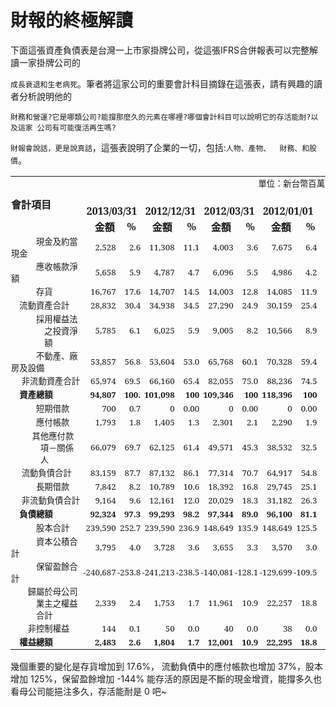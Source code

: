 # 財報的終極解讀


下面這張資產負債表是台灣一上市家掛牌公司，從這張IFRS合併報表可以完整解讀一家掛牌公司的

`成長衰退和生老病死`。筆者將這家公司的重要會計科目摘錄在這張表，請有興趣的讀者分析說明他的

`財務和營運?它是哪類公司?能撐那麼久的元素在哪裡?哪個會計科目可以說明它的存活能耐?以及這家 公司有可能復活再生嗎?`

`財報會說話，更是說真話`，這張表說明了企業的一切，包括:`人物、產物、  財務、和股價`。


<table border="0" cellspacing="3" cellpadding="0" class="MsoNormalTable"> 	<tbody>


<tr> 		<td colspan="11" style="padding: 0.75pt; border: #000000; background-color: transparent"><font face="新細明體" size="3">   </font> <p style="margin: 0cm 0cm 0pt; text-align: right" class="MsoNormal" align="right"><span style="font-family: &quot;新細明體&quot;,&quot;serif&quot;; font-size: 10pt">單位：新台幣百萬<span></span></span></p> <font face="新細明體" size="3">   </font></td> 	</tr> 	<tr> 		<td style="padding: 0.75pt; border: #000000; background-color: transparent"><font face="新細明體" size="3">   </font> <p style="margin: 0cm 0cm 0pt" class="MsoNormal"><strong><span style="font-family: &quot;新細明體&quot;,&quot;serif&quot;"><font size="3">會計項目<span></span></font></span></strong></p> <font face="新細明體" size="3">   </font></td> 		<td colspan="2" style="padding: 0.75pt; border: #000000; background-color: transparent"><font face="新細明體" size="3">   </font> <p style="margin: 0cm 0cm 0pt; text-align: center" class="MsoNormal" align="center"><strong><span style="font-family: &quot;新細明體&quot;,&quot;serif&quot;"><font size="3"><span>&nbsp;&nbsp; </span>2013/03/31</font></span></strong></p> <font face="新細明體" size="3">   </font></td> 		<td colspan="2" style="padding: 0.75pt; border: #000000; background-color: transparent"><font face="新細明體" size="3">   </font> <p style="margin: 0cm 0cm 0pt; text-align: center" class="MsoNormal" align="center"><strong><span style="font-family: &quot;新細明體&quot;,&quot;serif&quot;"><font size="3"><span>&nbsp;&nbsp; </span>2012/12/31</font></span></strong></p> <font face="新細明體" size="3">   </font></td> 		<td colspan="2" style="padding: 0.75pt; border: #000000; background-color: transparent"><font face="新細明體" size="3">   </font> <p style="margin: 0cm 0cm 0pt; text-align: center" class="MsoNormal" align="center"><strong><span style="font-family: &quot;新細明體&quot;,&quot;serif&quot;"><font size="3"><span>&nbsp;</span>&nbsp; 2012/03/31</font></span></strong></p> <font face="新細明體" size="3">   </font></td> 		<td colspan="2" style="padding: 0.75pt; border: #000000; background-color: transparent"><font face="新細明體" size="3">   </font> <p style="margin: 0cm 0cm 0pt; text-align: center" class="MsoNormal" align="center"><strong><span style="font-family: &quot;新細明體&quot;,&quot;serif&quot;"><font size="3"><span>&nbsp;</span>&nbsp; 2012/01/01</font></span></strong></p> <font face="新細明體" size="3">   </font></td> 		<td style="padding: 0.75pt; border: #000000; background-color: transparent">&nbsp;</td> 		<td style="padding: 0.75pt; border: #000000; background-color: transparent">&nbsp;</td> 	</tr> 	<tr> 		<td style="padding: 0.75pt; border: #000000; background-color: transparent">&nbsp;</td> 		<td style="padding: 0.75pt; border: #000000; background-color: transparent"><font face="新細明體" size="3">   </font> <p style="margin: 0cm 0cm 0pt; text-align: center" class="MsoNormal" align="center"><font size="3"><strong><span style="font-family: &quot;新細明體&quot;,&quot;serif&quot;"><span>&nbsp;</span></span></strong><strong><span style="font-family: &quot;新細明體&quot;,&quot;serif&quot;">&nbsp;&nbsp; 金額<span></span></span></strong></font></p> <font face="新細明體" size="3">   </font></td> 		<td style="padding: 0.75pt; border: #000000; background-color: transparent"><font face="新細明體" size="3">   </font> <p style="margin: 0cm 0cm 0pt; text-align: center" class="MsoNormal" align="center"><strong><span style="font-family: &quot;新細明體&quot;,&quot;serif&quot;"><font size="3"><span>&nbsp;</span>&nbsp;%</font></span></strong></p> <font face="新細明體" size="3">   </font></td> 		<td style="padding: 0.75pt; border: #000000; background-color: transparent"><font face="新細明體" size="3">   </font> <p style="margin: 0cm 0cm 0pt; text-align: center" class="MsoNormal" align="center"><font size="3"><strong><span style="font-family: &quot;新細明體&quot;,&quot;serif&quot;"><span>&nbsp;</span></span></strong><strong><span style="font-family: &quot;新細明體&quot;,&quot;serif&quot;">&nbsp; 金額<span></span></span></strong></font></p> <font face="新細明體" size="3">   </font></td> 		<td style="padding: 0.75pt; border: #000000; background-color: transparent"><font face="新細明體" size="3">   </font> <p style="margin: 0cm 0cm 0pt; text-align: center" class="MsoNormal" align="center"><strong><span style="font-family: &quot;新細明體&quot;,&quot;serif&quot;"><font size="3"><span>&nbsp;</span>&nbsp; %</font></span></strong></p> <font face="新細明體" size="3">   </font></td> 		<td style="padding: 0.75pt; border: #000000; background-color: transparent"><font face="新細明體" size="3">   </font> <p style="margin: 0cm 0cm 0pt; text-align: center" class="MsoNormal" align="center"><font size="3"><strong><span style="font-family: &quot;新細明體&quot;,&quot;serif&quot;"><span>&nbsp;</span></span></strong><strong><span style="font-family: &quot;新細明體&quot;,&quot;serif&quot;">&nbsp; 金額<span></span></span></strong></font></p> <font face="新細明體" size="3">   </font></td> 		<td style="padding: 0.75pt; border: #000000; background-color: transparent"><font face="新細明體" size="3">   </font> <p style="margin: 0cm 0cm 0pt; text-align: center" class="MsoNormal" align="center"><strong><span style="font-family: &quot;新細明體&quot;,&quot;serif&quot;"><font size="3"><span>&nbsp;</span>&nbsp; %</font></span></strong></p> <font face="新細明體" size="3">   </font></td> 		<td style="padding: 0.75pt; border: #000000; background-color: transparent"><font face="新細明體" size="3">   </font> <p style="margin: 0cm 0cm 0pt; text-align: center" class="MsoNormal" align="center"><font size="3"><strong><span style="font-family: &quot;新細明體&quot;,&quot;serif&quot;"><span>&nbsp;&nbsp;&nbsp; </span></span></strong><strong><span style="font-family: &quot;新細明體&quot;,&quot;serif&quot;">金額<span></span></span></strong></font></p> <font face="新細明體" size="3">   </font></td> 		<td style="padding: 0.75pt; border: #000000; background-color: transparent"><font face="新細明體" size="3">   </font> <p style="margin: 0cm 0cm 0pt; text-align: center" class="MsoNormal" align="center"><strong><span style="font-family: &quot;新細明體&quot;,&quot;serif&quot;"><font size="3"><span>&nbsp;&nbsp;&nbsp; </span>%</font></span></strong></p> <font face="新細明體" size="3">   </font></td> 		<td style="padding: 0.75pt; border: #000000; background-color: transparent">&nbsp;</td> 		<td style="padding: 0.75pt; border: #000000; background-color: transparent">&nbsp;</td> 	</tr> 	<tr> 		<td style="padding: 0.75pt; border: #000000; background-color: transparent"><font face="新細明體" size="3">   </font> <p style="margin: 0cm 0cm 0pt" class="MsoNormal"><span style="font-family: &quot;新細明體&quot;,&quot;serif&quot;; font-size: 10pt">　　　現金及約當現金<span></span></span></p> <font face="新細明體" size="3">   </font></td> 		<td style="padding: 0.75pt; border: #000000; background-color: transparent"><font face="新細明體" size="3">   </font> <p style="margin: 0cm 0cm 0pt; text-align: right" class="MsoNormal" align="right"><span style="font-family: &quot;新細明體&quot;,&quot;serif&quot;; font-size: 10pt">2,528</span></p> <font face="新細明體" size="3">   </font></td> 		<td style="padding: 0.75pt; border: #000000; background-color: transparent"><font face="新細明體" size="3">   </font> <p style="margin: 0cm 0cm 0pt; text-align: right" class="MsoNormal" align="right"><span style="font-family: &quot;新細明體&quot;,&quot;serif&quot;; font-size: 10pt">2.6</span></p> <font face="新細明體" size="3">   </font></td> 		<td style="padding: 0.75pt; border: #000000; background-color: transparent"><font face="新細明體" size="3">   </font> <p style="margin: 0cm 0cm 0pt; text-align: right" class="MsoNormal" align="right"><span style="font-family: &quot;新細明體&quot;,&quot;serif&quot;; font-size: 10pt">11,308</span></p> <font face="新細明體" size="3">   </font></td> 		<td style="padding: 0.75pt; border: #000000; background-color: transparent"><font face="新細明體" size="3">   </font> <p style="margin: 0cm 0cm 0pt; text-align: right" class="MsoNormal" align="right"><span style="font-family: &quot;新細明體&quot;,&quot;serif&quot;; font-size: 10pt">11.1</span></p> <font face="新細明體" size="3">   </font></td> 		<td style="padding: 0.75pt; border: #000000; background-color: transparent"><font face="新細明體" size="3">   </font> <p style="margin: 0cm 0cm 0pt; text-align: right" class="MsoNormal" align="right"><span style="font-family: &quot;新細明體&quot;,&quot;serif&quot;; font-size: 10pt">4,003</span></p> <font face="新細明體" size="3">   </font></td> 		<td style="padding: 0.75pt; border: #000000; background-color: transparent"><font face="新細明體" size="3">   </font> <p style="margin: 0cm 0cm 0pt; text-align: right" class="MsoNormal" align="right"><span style="font-family: &quot;新細明體&quot;,&quot;serif&quot;; font-size: 10pt">3.6</span></p> <font face="新細明體" size="3">   </font></td> 		<td style="padding: 0.75pt; border: #000000; background-color: transparent"><font face="新細明體" size="3">   </font> <p style="margin: 0cm 0cm 0pt; text-align: right" class="MsoNormal" align="right"><span style="font-family: &quot;新細明體&quot;,&quot;serif&quot;; font-size: 10pt">7,675</span></p> <font face="新細明體" size="3">   </font></td> 		<td style="padding: 0.75pt; border: #000000; background-color: transparent"><font face="新細明體" size="3">   </font> <p style="margin: 0cm 0cm 0pt; text-align: right" class="MsoNormal" align="right"><span style="font-family: &quot;新細明體&quot;,&quot;serif&quot;; font-size: 10pt">6.4</span></p> <font face="新細明體" size="3">   </font></td> 		<td style="padding: 0.75pt; border: #000000; background-color: transparent">&nbsp;</td> 		<td style="padding: 0.75pt; border: #000000; background-color: transparent">&nbsp;</td> 	</tr> 	<tr> 		<td style="padding: 0.75pt; border: #000000; background-color: transparent"><font face="新細明體" size="3">   </font> <p style="margin: 0cm 0cm 0pt" class="MsoNormal"><span style="font-family: &quot;新細明體&quot;,&quot;serif&quot;; font-size: 10pt">　　　應收帳款淨額<span></span></span></p> <font face="新細明體" size="3">   </font></td> 		<td style="padding: 0.75pt; border: #000000; background-color: transparent"><font face="新細明體" size="3">   </font> <p style="margin: 0cm 0cm 0pt; text-align: right" class="MsoNormal" align="right"><span style="font-family: &quot;新細明體&quot;,&quot;serif&quot;; font-size: 10pt">5,658</span></p> <font face="新細明體" size="3">   </font></td> 		<td style="padding: 0.75pt; border: #000000; background-color: transparent"><font face="新細明體" size="3">   </font> <p style="margin: 0cm 0cm 0pt; text-align: right" class="MsoNormal" align="right"><span style="font-family: &quot;新細明體&quot;,&quot;serif&quot;; font-size: 10pt">5.9</span></p> <font face="新細明體" size="3">   </font></td> 		<td style="padding: 0.75pt; border: #000000; background-color: transparent"><font face="新細明體" size="3">   </font> <p style="margin: 0cm 0cm 0pt; text-align: right" class="MsoNormal" align="right"><span style="font-family: &quot;新細明體&quot;,&quot;serif&quot;; font-size: 10pt">4,787</span></p> <font face="新細明體" size="3">   </font></td> 		<td style="padding: 0.75pt; border: #000000; background-color: transparent"><font face="新細明體" size="3">   </font> <p style="margin: 0cm 0cm 0pt; text-align: right" class="MsoNormal" align="right"><span style="font-family: &quot;新細明體&quot;,&quot;serif&quot;; font-size: 10pt">4.7</span></p> <font face="新細明體" size="3">   </font></td> 		<td style="padding: 0.75pt; border: #000000; background-color: transparent"><font face="新細明體" size="3">   </font> <p style="margin: 0cm 0cm 0pt; text-align: right" class="MsoNormal" align="right"><span style="font-family: &quot;新細明體&quot;,&quot;serif&quot;; font-size: 10pt">6,096</span></p> <font face="新細明體" size="3">   </font></td> 		<td style="padding: 0.75pt; border: #000000; background-color: transparent"><font face="新細明體" size="3">   </font> <p style="margin: 0cm 0cm 0pt; text-align: right" class="MsoNormal" align="right"><span style="font-family: &quot;新細明體&quot;,&quot;serif&quot;; font-size: 10pt">5.5</span></p> <font face="新細明體" size="3">   </font></td> 		<td style="padding: 0.75pt; border: #000000; background-color: transparent"><font face="新細明體" size="3">   </font> <p style="margin: 0cm 0cm 0pt; text-align: right" class="MsoNormal" align="right"><span style="font-family: &quot;新細明體&quot;,&quot;serif&quot;; font-size: 10pt">4,986</span></p> <font face="新細明體" size="3">   </font></td> 		<td style="padding: 0.75pt; border: #000000; background-color: transparent"><font face="新細明體" size="3">   </font> <p style="margin: 0cm 0cm 0pt; text-align: right" class="MsoNormal" align="right"><span style="font-family: &quot;新細明體&quot;,&quot;serif&quot;; font-size: 10pt">4.2</span></p> <font face="新細明體" size="3">   </font></td> 		<td style="padding: 0.75pt; border: #000000; background-color: transparent">&nbsp;</td> 		<td style="padding: 0.75pt; border: #000000; background-color: transparent">&nbsp;</td> 	</tr> 	<tr> 		<td style="padding: 0.75pt; border: #000000; background-color: transparent"><font face="新細明體" size="3">   </font> <p style="margin: 0cm 0cm 0pt" class="MsoNormal"><span style="font-family: &quot;新細明體&quot;,&quot;serif&quot;; font-size: 10pt">　　　存貨<span></span></span></p> <font face="新細明體" size="3">   </font></td> 		<td style="padding: 0.75pt; border: #000000; background-color: transparent"><font face="新細明體" size="3">   </font> <p style="margin: 0cm 0cm 0pt; text-align: right" class="MsoNormal" align="right"><span style="font-family: &quot;新細明體&quot;,&quot;serif&quot;; font-size: 10pt">16,767</span></p> <font face="新細明體" size="3">   </font></td> 		<td style="padding: 0.75pt; border: #000000; background-color: transparent"><font face="新細明體" size="3">   </font> <p style="margin: 0cm 0cm 0pt; text-align: right" class="MsoNormal" align="right"><span style="font-family: &quot;新細明體&quot;,&quot;serif&quot;; font-size: 10pt">17.6</span></p> <font face="新細明體" size="3">   </font></td> 		<td style="padding: 0.75pt; border: #000000; background-color: transparent"><font face="新細明體" size="3">   </font> <p style="margin: 0cm 0cm 0pt; text-align: right" class="MsoNormal" align="right"><span style="font-family: &quot;新細明體&quot;,&quot;serif&quot;; font-size: 10pt">14,707</span></p> <font face="新細明體" size="3">   </font></td> 		<td style="padding: 0.75pt; border: #000000; background-color: transparent"><font face="新細明體" size="3">   </font> <p style="margin: 0cm 0cm 0pt; text-align: right" class="MsoNormal" align="right"><span style="font-family: &quot;新細明體&quot;,&quot;serif&quot;; font-size: 10pt">14.5</span></p> <font face="新細明體" size="3">   </font></td> 		<td style="padding: 0.75pt; border: #000000; background-color: transparent"><font face="新細明體" size="3">   </font> <p style="margin: 0cm 0cm 0pt; text-align: right" class="MsoNormal" align="right"><span style="font-family: &quot;新細明體&quot;,&quot;serif&quot;; font-size: 10pt">14,003</span></p> <font face="新細明體" size="3">   </font></td> 		<td style="padding: 0.75pt; border: #000000; background-color: transparent"><font face="新細明體" size="3">   </font> <p style="margin: 0cm 0cm 0pt; text-align: right" class="MsoNormal" align="right"><span style="font-family: &quot;新細明體&quot;,&quot;serif&quot;; font-size: 10pt">12.8</span></p> <font face="新細明體" size="3">   </font></td> 		<td style="padding: 0.75pt; border: #000000; background-color: transparent"><font face="新細明體" size="3">   </font> <p style="margin: 0cm 0cm 0pt; text-align: right" class="MsoNormal" align="right"><span style="font-family: &quot;新細明體&quot;,&quot;serif&quot;; font-size: 10pt">14,085</span></p> <font face="新細明體" size="3">   </font></td> 		<td style="padding: 0.75pt; border: #000000; background-color: transparent"><font face="新細明體" size="3">   </font> <p style="margin: 0cm 0cm 0pt; text-align: right" class="MsoNormal" align="right"><span style="font-family: &quot;新細明體&quot;,&quot;serif&quot;; font-size: 10pt">11.9</span></p> <font face="新細明體" size="3">   </font></td> 		<td style="padding: 0.75pt; border: #000000; background-color: transparent">&nbsp;</td> 		<td style="padding: 0.75pt; border: #000000; background-color: transparent">&nbsp;</td> 	</tr> 	<tr> 		<td style="padding: 0.75pt; border: #000000; background-color: transparent"><font face="新細明體" size="3">   </font> <p style="margin: 0cm 0cm 0pt" class="MsoNormal"><span style="font-family: &quot;新細明體&quot;,&quot;serif&quot;; font-size: 10pt">　流動資產合計<span></span></span></p> <font face="新細明體" size="3">   </font></td> 		<td style="padding: 0.75pt; border: #000000; background-color: transparent"><font face="新細明體" size="3">   </font> <p style="margin: 0cm 0cm 0pt; text-align: right" class="MsoNormal" align="right"><span style="font-family: &quot;新細明體&quot;,&quot;serif&quot;; font-size: 10pt">28,832</span></p> <font face="新細明體" size="3">   </font></td> 		<td style="padding: 0.75pt; border: #000000; background-color: transparent"><font face="新細明體" size="3">   </font> <p style="margin: 0cm 0cm 0pt; text-align: right" class="MsoNormal" align="right"><span style="font-family: &quot;新細明體&quot;,&quot;serif&quot;; font-size: 10pt">30.4</span></p> <font face="新細明體" size="3">   </font></td> 		<td style="padding: 0.75pt; border: #000000; background-color: transparent"><font face="新細明體" size="3">   </font> <p style="margin: 0cm 0cm 0pt; text-align: right" class="MsoNormal" align="right"><span style="font-family: &quot;新細明體&quot;,&quot;serif&quot;; font-size: 10pt">34,938</span></p> <font face="新細明體" size="3">   </font></td> 		<td style="padding: 0.75pt; border: #000000; background-color: transparent"><font face="新細明體" size="3">   </font> <p style="margin: 0cm 0cm 0pt; text-align: right" class="MsoNormal" align="right"><span style="font-family: &quot;新細明體&quot;,&quot;serif&quot;; font-size: 10pt">34.5</span></p> <font face="新細明體" size="3">   </font></td> 		<td style="padding: 0.75pt; border: #000000; background-color: transparent"><font face="新細明體" size="3">   </font> <p style="margin: 0cm 0cm 0pt; text-align: right" class="MsoNormal" align="right"><span style="font-family: &quot;新細明體&quot;,&quot;serif&quot;; font-size: 10pt">27,290</span></p> <font face="新細明體" size="3">   </font></td> 		<td style="padding: 0.75pt; border: #000000; background-color: transparent"><font face="新細明體" size="3">   </font> <p style="margin: 0cm 0cm 0pt; text-align: right" class="MsoNormal" align="right"><span style="font-family: &quot;新細明體&quot;,&quot;serif&quot;; font-size: 10pt">24.9</span></p> <font face="新細明體" size="3">   </font></td> 		<td style="padding: 0.75pt; border: #000000; background-color: transparent"><font face="新細明體" size="3">   </font> <p style="margin: 0cm 0cm 0pt; text-align: right" class="MsoNormal" align="right"><span style="font-family: &quot;新細明體&quot;,&quot;serif&quot;; font-size: 10pt">30,159</span></p> <font face="新細明體" size="3">   </font></td> 		<td style="padding: 0.75pt; border: #000000; background-color: transparent"><font face="新細明體" size="3">   </font> <p style="margin: 0cm 0cm 0pt; text-align: right" class="MsoNormal" align="right"><span style="font-family: &quot;新細明體&quot;,&quot;serif&quot;; font-size: 10pt">25.4</span></p> <font face="新細明體" size="3">   </font></td> 		<td style="padding: 0.75pt; border: #000000; background-color: transparent">&nbsp;</td> 		<td style="padding: 0.75pt; border: #000000; background-color: transparent">&nbsp;</td> 	</tr> 	<tr> 		<td style="padding: 0.75pt; border: #000000; background-color: transparent"><font face="新細明體" size="3">   </font> <p style="margin: 0cm 0cm 0pt 40pt; text-indent: -40pt" class="MsoNormal"><span style="font-family: &quot;新細明體&quot;,&quot;serif&quot;; font-size: 10pt">　　　採用權益法之投資淨額<span></span></span></p> <font face="新細明體" size="3">   </font></td> 		<td style="padding: 0.75pt; border: #000000; background-color: transparent"><font face="新細明體" size="3">   </font> <p style="margin: 0cm 0cm 0pt; text-align: right" class="MsoNormal" align="right"><span style="font-family: &quot;新細明體&quot;,&quot;serif&quot;; font-size: 10pt">5,785</span></p> <font face="新細明體" size="3">   </font></td> 		<td style="padding: 0.75pt; border: #000000; background-color: transparent"><font face="新細明體" size="3">   </font> <p style="margin: 0cm 0cm 0pt; text-align: right" class="MsoNormal" align="right"><span style="font-family: &quot;新細明體&quot;,&quot;serif&quot;; font-size: 10pt">6.1</span></p> <font face="新細明體" size="3">   </font></td> 		<td style="padding: 0.75pt; border: #000000; background-color: transparent"><font face="新細明體" size="3">   </font> <p style="margin: 0cm 0cm 0pt; text-align: right" class="MsoNormal" align="right"><span style="font-family: &quot;新細明體&quot;,&quot;serif&quot;; font-size: 10pt">6,025</span></p> <font face="新細明體" size="3">   </font></td> 		<td style="padding: 0.75pt; border: #000000; background-color: transparent"><font face="新細明體" size="3">   </font> <p style="margin: 0cm 0cm 0pt; text-align: right" class="MsoNormal" align="right"><span style="font-family: &quot;新細明體&quot;,&quot;serif&quot;; font-size: 10pt">5.9</span></p> <font face="新細明體" size="3">   </font></td> 		<td style="padding: 0.75pt; border: #000000; background-color: transparent"><font face="新細明體" size="3">   </font> <p style="margin: 0cm 0cm 0pt; text-align: right" class="MsoNormal" align="right"><span style="font-family: &quot;新細明體&quot;,&quot;serif&quot;; font-size: 10pt">9,005</span></p> <font face="新細明體" size="3">   </font></td> 		<td style="padding: 0.75pt; border: #000000; background-color: transparent"><font face="新細明體" size="3">   </font> <p style="margin: 0cm 0cm 0pt; text-align: right" class="MsoNormal" align="right"><span style="font-family: &quot;新細明體&quot;,&quot;serif&quot;; font-size: 10pt">8.2</span></p> <font face="新細明體" size="3">   </font></td> 		<td style="padding: 0.75pt; border: #000000; background-color: transparent"><font face="新細明體" size="3">   </font> <p style="margin: 0cm 0cm 0pt; text-align: right" class="MsoNormal" align="right"><span style="font-family: &quot;新細明體&quot;,&quot;serif&quot;; font-size: 10pt">10,566</span></p> <font face="新細明體" size="3">   </font></td> 		<td style="padding: 0.75pt; border: #000000; background-color: transparent"><font face="新細明體" size="3">   </font> <p style="margin: 0cm 0cm 0pt; text-align: right" class="MsoNormal" align="right"><span style="font-family: &quot;新細明體&quot;,&quot;serif&quot;; font-size: 10pt">8.9</span></p> <font face="新細明體" size="3">   </font></td> 		<td style="padding: 0.75pt; border: #000000; background-color: transparent">&nbsp;</td> 		<td style="padding: 0.75pt; border: #000000; background-color: transparent">&nbsp;</td> 	</tr> 	<tr> 		<td style="padding: 0.75pt; border: #000000; background-color: transparent"><font face="新細明體" size="3">   </font> <p style="margin: 0cm 0cm 0pt" class="MsoNormal"><span style="font-family: &quot;新細明體&quot;,&quot;serif&quot;; font-size: 10pt">　　　不動產、廠房及設備<span></span></span></p> <font face="新細明體" size="3">   </font></td> 		<td style="padding: 0.75pt; border: #000000; background-color: transparent"><font face="新細明體" size="3">   </font> <p style="margin: 0cm 0cm 0pt; text-align: right" class="MsoNormal" align="right"><span style="font-family: &quot;新細明體&quot;,&quot;serif&quot;; font-size: 10pt">53,857</span></p> <font face="新細明體" size="3">   </font></td> 		<td style="padding: 0.75pt; border: #000000; background-color: transparent"><font face="新細明體" size="3">   </font> <p style="margin: 0cm 0cm 0pt; text-align: right" class="MsoNormal" align="right"><span style="font-family: &quot;新細明體&quot;,&quot;serif&quot;; font-size: 10pt">56.8</span></p> <font face="新細明體" size="3">   </font></td> 		<td style="padding: 0.75pt; border: #000000; background-color: transparent"><font face="新細明體" size="3">   </font> <p style="margin: 0cm 0cm 0pt; text-align: right" class="MsoNormal" align="right"><span style="font-family: &quot;新細明體&quot;,&quot;serif&quot;; font-size: 10pt">53,604</span></p> <font face="新細明體" size="3">   </font></td> 		<td style="padding: 0.75pt; border: #000000; background-color: transparent"><font face="新細明體" size="3">   </font> <p style="margin: 0cm 0cm 0pt; text-align: right" class="MsoNormal" align="right"><span style="font-family: &quot;新細明體&quot;,&quot;serif&quot;; font-size: 10pt">53.0</span></p> <font face="新細明體" size="3">   </font></td> 		<td style="padding: 0.75pt; border: #000000; background-color: transparent"><font face="新細明體" size="3">   </font> <p style="margin: 0cm 0cm 0pt; text-align: right" class="MsoNormal" align="right"><span style="font-family: &quot;新細明體&quot;,&quot;serif&quot;; font-size: 10pt">65,768</span></p> <font face="新細明體" size="3">   </font></td> 		<td style="padding: 0.75pt; border: #000000; background-color: transparent"><font face="新細明體" size="3">   </font> <p style="margin: 0cm 0cm 0pt; text-align: right" class="MsoNormal" align="right"><span style="font-family: &quot;新細明體&quot;,&quot;serif&quot;; font-size: 10pt">60.1</span></p> <font face="新細明體" size="3">   </font></td> 		<td style="padding: 0.75pt; border: #000000; background-color: transparent"><font face="新細明體" size="3">   </font> <p style="margin: 0cm 0cm 0pt; text-align: right" class="MsoNormal" align="right"><span style="font-family: &quot;新細明體&quot;,&quot;serif&quot;; font-size: 10pt">70,328</span></p> <font face="新細明體" size="3">   </font></td> 		<td style="padding: 0.75pt; border: #000000; background-color: transparent"><font face="新細明體" size="3">   </font> <p style="margin: 0cm 0cm 0pt; text-align: right" class="MsoNormal" align="right"><span style="font-family: &quot;新細明體&quot;,&quot;serif&quot;; font-size: 10pt">59.4</span></p> <font face="新細明體" size="3">   </font></td> 		<td style="padding: 0.75pt; border: #000000; background-color: transparent">&nbsp;</td> 		<td style="padding: 0.75pt; border: #000000; background-color: transparent">&nbsp;</td> 	</tr> 	<tr> 		<td style="padding: 0.75pt; border: #000000; background-color: transparent"><font face="新細明體" size="3">   </font> <p style="margin: 0cm 0cm 0pt" class="MsoNormal"><span style="font-family: &quot;新細明體&quot;,&quot;serif&quot;; font-size: 10pt">　 非流動資產合計<span></span></span></p> <font face="新細明體" size="3">   </font></td> 		<td style="padding: 0.75pt; border: #000000; background-color: transparent"><font face="新細明體" size="3">   </font> <p style="margin: 0cm 0cm 0pt; text-align: right" class="MsoNormal" align="right"><span style="font-family: &quot;新細明體&quot;,&quot;serif&quot;; font-size: 10pt">65,974</span></p> <font face="新細明體" size="3">   </font></td> 		<td style="padding: 0.75pt; border: #000000; background-color: transparent"><font face="新細明體" size="3">   </font> <p style="margin: 0cm 0cm 0pt; text-align: right" class="MsoNormal" align="right"><span style="font-family: &quot;新細明體&quot;,&quot;serif&quot;; font-size: 10pt">69.5</span></p> <font face="新細明體" size="3">   </font></td> 		<td style="padding: 0.75pt; border: #000000; background-color: transparent"><font face="新細明體" size="3">   </font> <p style="margin: 0cm 0cm 0pt; text-align: right" class="MsoNormal" align="right"><span style="font-family: &quot;新細明體&quot;,&quot;serif&quot;; font-size: 10pt">66,160</span></p> <font face="新細明體" size="3">   </font></td> 		<td style="padding: 0.75pt; border: #000000; background-color: transparent"><font face="新細明體" size="3">   </font> <p style="margin: 0cm 0cm 0pt; text-align: right" class="MsoNormal" align="right"><span style="font-family: &quot;新細明體&quot;,&quot;serif&quot;; font-size: 10pt">65.4</span></p> <font face="新細明體" size="3">   </font></td> 		<td style="padding: 0.75pt; border: #000000; background-color: transparent"><font face="新細明體" size="3">   </font> <p style="margin: 0cm 0cm 0pt; text-align: right" class="MsoNormal" align="right"><span style="font-family: &quot;新細明體&quot;,&quot;serif&quot;; font-size: 10pt">82,055</span></p> <font face="新細明體" size="3">   </font></td> 		<td style="padding: 0.75pt; border: #000000; background-color: transparent"><font face="新細明體" size="3">   </font> <p style="margin: 0cm 0cm 0pt; text-align: right" class="MsoNormal" align="right"><span style="font-family: &quot;新細明體&quot;,&quot;serif&quot;; font-size: 10pt">75.0</span></p> <font face="新細明體" size="3">   </font></td> 		<td style="padding: 0.75pt; border: #000000; background-color: transparent"><font face="新細明體" size="3">   </font> <p style="margin: 0cm 0cm 0pt; text-align: right" class="MsoNormal" align="right"><span style="font-family: &quot;新細明體&quot;,&quot;serif&quot;; font-size: 10pt">88,236</span></p> <font face="新細明體" size="3">   </font></td> 		<td style="padding: 0.75pt; border: #000000; background-color: transparent"><font face="新細明體" size="3">   </font> <p style="margin: 0cm 0cm 0pt; text-align: right" class="MsoNormal" align="right"><span style="font-family: &quot;新細明體&quot;,&quot;serif&quot;; font-size: 10pt">74.5</span></p> <font face="新細明體" size="3">   </font></td> 		<td style="padding: 0.75pt; border: #000000; background-color: transparent">&nbsp;</td> 		<td style="padding: 0.75pt; border: #000000; background-color: transparent">&nbsp;</td> 	</tr> 	<tr> 		<td style="padding: 0.75pt; border: #000000; background-color: transparent"><font face="新細明體" size="3">   </font> <p style="margin: 0cm 0cm 0pt" class="MsoNormal"><strong><span style="font-family: &quot;新細明體&quot;,&quot;serif&quot;; font-size: 10pt">　資產總額<span></span></span></strong></p> <font face="新細明體" size="3">   </font></td> 		<td style="padding: 0.75pt; border: #000000; background-color: transparent"><font face="新細明體" size="3">   </font> <p style="margin: 0cm 0cm 0pt; text-align: right" class="MsoNormal" align="right"><strong><span style="font-family: &quot;新細明體&quot;,&quot;serif&quot;; font-size: 10pt">94,807</span></strong></p> <font face="新細明體" size="3">   </font></td> 		<td style="padding: 0.75pt; border: #000000; background-color: transparent"><font face="新細明體" size="3">   </font> <p style="margin: 0cm 0cm 0pt; text-align: right" class="MsoNormal" align="right"><strong><span style="font-family: &quot;新細明體&quot;,&quot;serif&quot;; font-size: 10pt">100.</span></strong></p> <font face="新細明體" size="3">   </font></td> 		<td style="padding: 0.75pt; border: #000000; background-color: transparent"><font face="新細明體" size="3">   </font> <p style="margin: 0cm 0cm 0pt; text-align: right" class="MsoNormal" align="right"><strong><span style="font-family: &quot;新細明體&quot;,&quot;serif&quot;; font-size: 10pt">101,098</span></strong></p> <font face="新細明體" size="3">   </font></td> 		<td style="padding: 0.75pt; border: #000000; background-color: transparent"><font face="新細明體" size="3">   </font> <p style="margin: 0cm 0cm 0pt; text-align: right" class="MsoNormal" align="right"><strong><span style="font-family: &quot;新細明體&quot;,&quot;serif&quot;; font-size: 10pt">100</span></strong></p> <font face="新細明體" size="3">   </font></td> 		<td style="padding: 0.75pt; border: #000000; background-color: transparent"><font face="新細明體" size="3">   </font> <p style="margin: 0cm 0cm 0pt; text-align: right" class="MsoNormal" align="right"><strong><span style="font-family: &quot;新細明體&quot;,&quot;serif&quot;; font-size: 10pt">109,346</span></strong></p> <font face="新細明體" size="3">   </font></td> 		<td style="padding: 0.75pt; border: #000000; background-color: transparent"><font face="新細明體" size="3">   </font> <p style="margin: 0cm 0cm 0pt; text-align: right" class="MsoNormal" align="right"><strong><span style="font-family: &quot;新細明體&quot;,&quot;serif&quot;; font-size: 10pt">100</span></strong></p> <font face="新細明體" size="3">   </font></td> 		<td style="padding: 0.75pt; border: #000000; background-color: transparent"><font face="新細明體" size="3">   </font> <p style="margin: 0cm 0cm 0pt; text-align: right" class="MsoNormal" align="right"><strong><span style="font-family: &quot;新細明體&quot;,&quot;serif&quot;; font-size: 10pt">118,396</span></strong></p> <font face="新細明體" size="3">   </font></td> 		<td style="padding: 0.75pt; border: #000000; background-color: transparent"><font face="新細明體" size="3">   </font> <p style="margin: 0cm 0cm 0pt; text-align: right" class="MsoNormal" align="right"><strong><span style="font-family: &quot;新細明體&quot;,&quot;serif&quot;; font-size: 10pt">100</span></strong></p> <font face="新細明體" size="3">   </font></td> 		<td style="padding: 0.75pt; border: #000000; background-color: transparent">&nbsp;</td> 		<td style="padding: 0.75pt; border: #000000; background-color: transparent">&nbsp;</td> 	</tr> 	<tr> 		<td style="padding: 0.75pt; border: #000000; background-color: transparent"><font face="新細明體" size="3">   </font> <p style="margin: 0cm 0cm 0pt" class="MsoNormal"><span style="font-family: &quot;新細明體&quot;,&quot;serif&quot;; font-size: 10pt">　　　短期借款<span></span></span></p> <font face="新細明體" size="3">   </font></td> 		<td style="padding: 0.75pt; border: #000000; background-color: transparent"><font face="新細明體" size="3">   </font> <p style="margin: 0cm 0cm 0pt; text-align: right" class="MsoNormal" align="right"><span style="font-family: &quot;新細明體&quot;,&quot;serif&quot;; font-size: 10pt">700</span></p> <font face="新細明體" size="3">   </font></td> 		<td style="padding: 0.75pt; border: #000000; background-color: transparent"><font face="新細明體" size="3">   </font> <p style="margin: 0cm 0cm 0pt; text-align: right" class="MsoNormal" align="right"><span style="font-family: &quot;新細明體&quot;,&quot;serif&quot;; font-size: 10pt">0.7</span></p> <font face="新細明體" size="3">   </font></td> 		<td style="padding: 0.75pt; border: #000000; background-color: transparent"><font face="新細明體" size="3">   </font> <p style="margin: 0cm 0cm 0pt; text-align: right" class="MsoNormal" align="right"><span style="font-family: &quot;新細明體&quot;,&quot;serif&quot;; font-size: 10pt">0</span></p> <font face="新細明體" size="3">   </font></td> 		<td style="padding: 0.75pt; border: #000000; background-color: transparent"><font face="新細明體" size="3">   </font> <p style="margin: 0cm 0cm 0pt; text-align: right" class="MsoNormal" align="right"><span style="font-family: &quot;新細明體&quot;,&quot;serif&quot;; font-size: 10pt">0.00</span></p> <font face="新細明體" size="3">   </font></td> 		<td style="padding: 0.75pt; border: #000000; background-color: transparent"><font face="新細明體" size="3">   </font> <p style="margin: 0cm 0cm 0pt; text-align: right" class="MsoNormal" align="right"><span style="font-family: &quot;新細明體&quot;,&quot;serif&quot;; font-size: 10pt">0</span></p> <font face="新細明體" size="3">   </font></td> 		<td style="padding: 0.75pt; border: #000000; background-color: transparent"><font face="新細明體" size="3">   </font> <p style="margin: 0cm 0cm 0pt; text-align: right" class="MsoNormal" align="right"><span style="font-family: &quot;新細明體&quot;,&quot;serif&quot;; font-size: 10pt">0.00</span></p> <font face="新細明體" size="3">   </font></td> 		<td style="padding: 0.75pt; border: #000000; background-color: transparent"><font face="新細明體" size="3">   </font> <p style="margin: 0cm 0cm 0pt; text-align: right" class="MsoNormal" align="right"><span style="font-family: &quot;新細明體&quot;,&quot;serif&quot;; font-size: 10pt">0</span></p> <font face="新細明體" size="3">   </font></td> 		<td style="padding: 0.75pt; border: #000000; background-color: transparent"><font face="新細明體" size="3">   </font> <p style="margin: 0cm 0cm 0pt; text-align: right" class="MsoNormal" align="right"><span style="font-family: &quot;新細明體&quot;,&quot;serif&quot;; font-size: 10pt">0.00</span></p> <font face="新細明體" size="3">   </font></td> 		<td style="padding: 0.75pt; border: #000000; background-color: transparent">&nbsp;</td> 		<td style="padding: 0.75pt; border: #000000; background-color: transparent">&nbsp;</td> 	</tr> 	<tr> 		<td style="padding: 0.75pt; border: #000000; background-color: transparent"><font face="新細明體" size="3">   </font> <p style="margin: 0cm 0cm 0pt" class="MsoNormal"><span style="font-family: &quot;新細明體&quot;,&quot;serif&quot;; font-size: 10pt">　　　應付帳款<span></span></span></p> <font face="新細明體" size="3">   </font></td> 		<td style="padding: 0.75pt; border: #000000; background-color: transparent"><font face="新細明體" size="3">   </font> <p style="margin: 0cm 0cm 0pt; text-align: right" class="MsoNormal" align="right"><span style="font-family: &quot;新細明體&quot;,&quot;serif&quot;; font-size: 10pt">1,793</span></p> <font face="新細明體" size="3">   </font></td> 		<td style="padding: 0.75pt; border: #000000; background-color: transparent"><font face="新細明體" size="3">   </font> <p style="margin: 0cm 0cm 0pt; text-align: right" class="MsoNormal" align="right"><span style="font-family: &quot;新細明體&quot;,&quot;serif&quot;; font-size: 10pt">1.8</span></p> <font face="新細明體" size="3">   </font></td> 		<td style="padding: 0.75pt; border: #000000; background-color: transparent"><font face="新細明體" size="3">   </font> <p style="margin: 0cm 0cm 0pt; text-align: right" class="MsoNormal" align="right"><span style="font-family: &quot;新細明體&quot;,&quot;serif&quot;; font-size: 10pt">1,405</span></p> <font face="新細明體" size="3">   </font></td> 		<td style="padding: 0.75pt; border: #000000; background-color: transparent"><font face="新細明體" size="3">   </font> <p style="margin: 0cm 0cm 0pt; text-align: right" class="MsoNormal" align="right"><span style="font-family: &quot;新細明體&quot;,&quot;serif&quot;; font-size: 10pt">1.3</span></p> <font face="新細明體" size="3">   </font></td> 		<td style="padding: 0.75pt; border: #000000; background-color: transparent"><font face="新細明體" size="3">   </font> <p style="margin: 0cm 0cm 0pt; text-align: right" class="MsoNormal" align="right"><span style="font-family: &quot;新細明體&quot;,&quot;serif&quot;; font-size: 10pt">2,301</span></p> <font face="新細明體" size="3">   </font></td> 		<td style="padding: 0.75pt; border: #000000; background-color: transparent"><font face="新細明體" size="3">   </font> <p style="margin: 0cm 0cm 0pt; text-align: right" class="MsoNormal" align="right"><span style="font-family: &quot;新細明體&quot;,&quot;serif&quot;; font-size: 10pt">2.1</span></p> <font face="新細明體" size="3">   </font></td> 		<td style="padding: 0.75pt; border: #000000; background-color: transparent"><font face="新細明體" size="3">   </font> <p style="margin: 0cm 0cm 0pt; text-align: right" class="MsoNormal" align="right"><span style="font-family: &quot;新細明體&quot;,&quot;serif&quot;; font-size: 10pt">2,290</span></p> <font face="新細明體" size="3">   </font></td> 		<td style="padding: 0.75pt; border: #000000; background-color: transparent"><font face="新細明體" size="3">   </font> <p style="margin: 0cm 0cm 0pt; text-align: right" class="MsoNormal" align="right"><span style="font-family: &quot;新細明體&quot;,&quot;serif&quot;; font-size: 10pt">1.9</span></p> <font face="新細明體" size="3">   </font></td> 		<td style="padding: 0.75pt; border: #000000; background-color: transparent">&nbsp;</td> 		<td style="padding: 0.75pt; border: #000000; background-color: transparent">&nbsp;</td> 	</tr> 	<tr> 		<td style="padding: 0.75pt; border: #000000; background-color: transparent"><font face="新細明體" size="3">   </font> <p style="margin: 0cm 0cm 0pt 35pt; text-indent: -35pt" class="MsoNormal"><span style="font-family: &quot;新細明體&quot;,&quot;serif&quot;; font-size: 10pt">　　 <span>&nbsp;</span>其他應付款項－關係人<span></span></span></p> <font face="新細明體" size="3">   </font></td> 		<td style="padding: 0.75pt; border: #000000; background-color: transparent"><font face="新細明體" size="3">   </font> <p style="margin: 0cm 0cm 0pt; text-align: right" class="MsoNormal" align="right"><span style="font-family: &quot;新細明體&quot;,&quot;serif&quot;; font-size: 10pt">66,079</span></p> <font face="新細明體" size="3">   </font></td> 		<td style="padding: 0.75pt; border: #000000; background-color: transparent"><font face="新細明體" size="3">   </font> <p style="margin: 0cm 0cm 0pt; text-align: right" class="MsoNormal" align="right"><span style="font-family: &quot;新細明體&quot;,&quot;serif&quot;; font-size: 10pt">69.7</span></p> <font face="新細明體" size="3">   </font></td> 		<td style="padding: 0.75pt; border: #000000; background-color: transparent"><font face="新細明體" size="3">   </font> <p style="margin: 0cm 0cm 0pt; text-align: right" class="MsoNormal" align="right"><span style="font-family: &quot;新細明體&quot;,&quot;serif&quot;; font-size: 10pt">62,125</span></p> <font face="新細明體" size="3">   </font></td> 		<td style="padding: 0.75pt; border: #000000; background-color: transparent"><font face="新細明體" size="3">   </font> <p style="margin: 0cm 0cm 0pt; text-align: right" class="MsoNormal" align="right"><span style="font-family: &quot;新細明體&quot;,&quot;serif&quot;; font-size: 10pt">61.4</span></p> <font face="新細明體" size="3">   </font></td> 		<td style="padding: 0.75pt; border: #000000; background-color: transparent"><font face="新細明體" size="3">   </font> <p style="margin: 0cm 0cm 0pt; text-align: right" class="MsoNormal" align="right"><span style="font-family: &quot;新細明體&quot;,&quot;serif&quot;; font-size: 10pt">49,571</span></p> <font face="新細明體" size="3">   </font></td> 		<td style="padding: 0.75pt; border: #000000; background-color: transparent"><font face="新細明體" size="3">   </font> <p style="margin: 0cm 0cm 0pt; text-align: right" class="MsoNormal" align="right"><span style="font-family: &quot;新細明體&quot;,&quot;serif&quot;; font-size: 10pt">45.3</span></p> <font face="新細明體" size="3">   </font></td> 		<td style="padding: 0.75pt; border: #000000; background-color: transparent"><font face="新細明體" size="3">   </font> <p style="margin: 0cm 0cm 0pt; text-align: right" class="MsoNormal" align="right"><span style="font-family: &quot;新細明體&quot;,&quot;serif&quot;; font-size: 10pt">38,532</span></p> <font face="新細明體" size="3">   </font></td> 		<td style="padding: 0.75pt; border: #000000; background-color: transparent"><font face="新細明體" size="3">   </font> <p style="margin: 0cm 0cm 0pt; text-align: right" class="MsoNormal" align="right"><span style="font-family: &quot;新細明體&quot;,&quot;serif&quot;; font-size: 10pt">32.5</span></p> <font face="新細明體" size="3">   </font></td> 		<td style="padding: 0.75pt; border: #000000; background-color: transparent">&nbsp;</td> 		<td style="padding: 0.75pt; border: #000000; background-color: transparent">&nbsp;</td> 	</tr> 	<tr> 		<td style="padding: 0.75pt; border: #000000; background-color: transparent"><font face="新細明體" size="3">   </font> <p style="margin: 0cm 0cm 0pt" class="MsoNormal"><span style="font-family: &quot;新細明體&quot;,&quot;serif&quot;; font-size: 10pt">　 流動負債合計<span></span></span></p> <font face="新細明體" size="3">   </font></td> 		<td style="padding: 0.75pt; border: #000000; background-color: transparent"><font face="新細明體" size="3">   </font> <p style="margin: 0cm 0cm 0pt; text-align: right" class="MsoNormal" align="right"><span style="font-family: &quot;新細明體&quot;,&quot;serif&quot;; font-size: 10pt">83,159</span></p> <font face="新細明體" size="3">   </font></td> 		<td style="padding: 0.75pt; border: #000000; background-color: transparent"><font face="新細明體" size="3">   </font> <p style="margin: 0cm 0cm 0pt; text-align: right" class="MsoNormal" align="right"><span style="font-family: &quot;新細明體&quot;,&quot;serif&quot;; font-size: 10pt">87.7</span></p> <font face="新細明體" size="3">   </font></td> 		<td style="padding: 0.75pt; border: #000000; background-color: transparent"><font face="新細明體" size="3">   </font> <p style="margin: 0cm 0cm 0pt; text-align: right" class="MsoNormal" align="right"><span style="font-family: &quot;新細明體&quot;,&quot;serif&quot;; font-size: 10pt">87,132</span></p> <font face="新細明體" size="3">   </font></td> 		<td style="padding: 0.75pt; border: #000000; background-color: transparent"><font face="新細明體" size="3">   </font> <p style="margin: 0cm 0cm 0pt; text-align: right" class="MsoNormal" align="right"><span style="font-family: &quot;新細明體&quot;,&quot;serif&quot;; font-size: 10pt">86.1</span></p> <font face="新細明體" size="3">   </font></td> 		<td style="padding: 0.75pt; border: #000000; background-color: transparent"><font face="新細明體" size="3">   </font> <p style="margin: 0cm 0cm 0pt; text-align: right" class="MsoNormal" align="right"><span style="font-family: &quot;新細明體&quot;,&quot;serif&quot;; font-size: 10pt">77,314</span></p> <font face="新細明體" size="3">   </font></td> 		<td style="padding: 0.75pt; border: #000000; background-color: transparent"><font face="新細明體" size="3">   </font> <p style="margin: 0cm 0cm 0pt; text-align: right" class="MsoNormal" align="right"><span style="font-family: &quot;新細明體&quot;,&quot;serif&quot;; font-size: 10pt">70.7</span></p> <font face="新細明體" size="3">   </font></td> 		<td style="padding: 0.75pt; border: #000000; background-color: transparent"><font face="新細明體" size="3">   </font> <p style="margin: 0cm 0cm 0pt; text-align: right" class="MsoNormal" align="right"><span style="font-family: &quot;新細明體&quot;,&quot;serif&quot;; font-size: 10pt">64,917</span></p> <font face="新細明體" size="3">   </font></td> 		<td style="padding: 0.75pt; border: #000000; background-color: transparent"><font face="新細明體" size="3">   </font> <p style="margin: 0cm 0cm 0pt; text-align: right" class="MsoNormal" align="right"><span style="font-family: &quot;新細明體&quot;,&quot;serif&quot;; font-size: 10pt">54.8</span></p> <font face="新細明體" size="3">   </font></td> 		<td style="padding: 0.75pt; border: #000000; background-color: transparent">&nbsp;</td> 		<td style="padding: 0.75pt; border: #000000; background-color: transparent">&nbsp;</td> 	</tr> 	<tr> 		<td style="padding: 0.75pt; border: #000000; background-color: transparent"><font face="新細明體" size="3">   </font> <p style="margin: 0cm 0cm 0pt" class="MsoNormal"><span style="font-family: &quot;新細明體&quot;,&quot;serif&quot;; font-size: 10pt">　　　長期借款<span></span></span></p> <font face="新細明體" size="3">   </font></td> 		<td style="padding: 0.75pt; border: #000000; background-color: transparent"><font face="新細明體" size="3">   </font> <p style="margin: 0cm 0cm 0pt; text-align: right" class="MsoNormal" align="right"><span style="font-family: &quot;新細明體&quot;,&quot;serif&quot;; font-size: 10pt">7,842</span></p> <font face="新細明體" size="3">   </font></td> 		<td style="padding: 0.75pt; border: #000000; background-color: transparent"><font face="新細明體" size="3">   </font> <p style="margin: 0cm 0cm 0pt; text-align: right" class="MsoNormal" align="right"><span style="font-family: &quot;新細明體&quot;,&quot;serif&quot;; font-size: 10pt">8.2</span></p> <font face="新細明體" size="3">   </font></td> 		<td style="padding: 0.75pt; border: #000000; background-color: transparent"><font face="新細明體" size="3">   </font> <p style="margin: 0cm 0cm 0pt; text-align: right" class="MsoNormal" align="right"><span style="font-family: &quot;新細明體&quot;,&quot;serif&quot;; font-size: 10pt">10,789</span></p> <font face="新細明體" size="3">   </font></td> 		<td style="padding: 0.75pt; border: #000000; background-color: transparent"><font face="新細明體" size="3">   </font> <p style="margin: 0cm 0cm 0pt; text-align: right" class="MsoNormal" align="right"><span style="font-family: &quot;新細明體&quot;,&quot;serif&quot;; font-size: 10pt">10.6</span></p> <font face="新細明體" size="3">   </font></td> 		<td style="padding: 0.75pt; border: #000000; background-color: transparent"><font face="新細明體" size="3">   </font> <p style="margin: 0cm 0cm 0pt; text-align: right" class="MsoNormal" align="right"><span style="font-family: &quot;新細明體&quot;,&quot;serif&quot;; font-size: 10pt">18,392</span></p> <font face="新細明體" size="3">   </font></td> 		<td style="padding: 0.75pt; border: #000000; background-color: transparent"><font face="新細明體" size="3">   </font> <p style="margin: 0cm 0cm 0pt; text-align: right" class="MsoNormal" align="right"><span style="font-family: &quot;新細明體&quot;,&quot;serif&quot;; font-size: 10pt">16.8</span></p> <font face="新細明體" size="3">   </font></td> 		<td style="padding: 0.75pt; border: #000000; background-color: transparent"><font face="新細明體" size="3">   </font> <p style="margin: 0cm 0cm 0pt; text-align: right" class="MsoNormal" align="right"><span style="font-family: &quot;新細明體&quot;,&quot;serif&quot;; font-size: 10pt">29,745</span></p> <font face="新細明體" size="3">   </font></td> 		<td style="padding: 0.75pt; border: #000000; background-color: transparent"><font face="新細明體" size="3">   </font> <p style="margin: 0cm 0cm 0pt; text-align: right" class="MsoNormal" align="right"><span style="font-family: &quot;新細明體&quot;,&quot;serif&quot;; font-size: 10pt">25.1</span></p> <font face="新細明體" size="3">   </font></td> 		<td style="padding: 0.75pt; border: #000000; background-color: transparent">&nbsp;</td> 		<td style="padding: 0.75pt; border: #000000; background-color: transparent">&nbsp;</td> 	</tr> 	<tr> 		<td style="padding: 0.75pt; border: #000000; background-color: transparent"><font face="新細明體" size="3">   </font> <p style="margin: 0cm 0cm 0pt" class="MsoNormal"><span style="font-family: &quot;新細明體&quot;,&quot;serif&quot;; font-size: 10pt">　 非流動負債合計<span></span></span></p> <font face="新細明體" size="3">   </font></td> 		<td style="padding: 0.75pt; border: #000000; background-color: transparent"><font face="新細明體" size="3">   </font> <p style="margin: 0cm 0cm 0pt; text-align: right" class="MsoNormal" align="right"><span style="font-family: &quot;新細明體&quot;,&quot;serif&quot;; font-size: 10pt">9,164</span></p> <font face="新細明體" size="3">   </font></td> 		<td style="padding: 0.75pt; border: #000000; background-color: transparent"><font face="新細明體" size="3">   </font> <p style="margin: 0cm 0cm 0pt; text-align: right" class="MsoNormal" align="right"><span style="font-family: &quot;新細明體&quot;,&quot;serif&quot;; font-size: 10pt">9.6</span></p> <font face="新細明體" size="3">   </font></td> 		<td style="padding: 0.75pt; border: #000000; background-color: transparent"><font face="新細明體" size="3">   </font> <p style="margin: 0cm 0cm 0pt; text-align: right" class="MsoNormal" align="right"><span style="font-family: &quot;新細明體&quot;,&quot;serif&quot;; font-size: 10pt">12,161</span></p> <font face="新細明體" size="3">   </font></td> 		<td style="padding: 0.75pt; border: #000000; background-color: transparent"><font face="新細明體" size="3">   </font> <p style="margin: 0cm 0cm 0pt; text-align: right" class="MsoNormal" align="right"><span style="font-family: &quot;新細明體&quot;,&quot;serif&quot;; font-size: 10pt">12.0</span></p> <font face="新細明體" size="3">   </font></td> 		<td style="padding: 0.75pt; border: #000000; background-color: transparent"><font face="新細明體" size="3">   </font> <p style="margin: 0cm 0cm 0pt; text-align: right" class="MsoNormal" align="right"><span style="font-family: &quot;新細明體&quot;,&quot;serif&quot;; font-size: 10pt">20,029</span></p> <font face="新細明體" size="3">   </font></td> 		<td style="padding: 0.75pt; border: #000000; background-color: transparent"><font face="新細明體" size="3">   </font> <p style="margin: 0cm 0cm 0pt; text-align: right" class="MsoNormal" align="right"><span style="font-family: &quot;新細明體&quot;,&quot;serif&quot;; font-size: 10pt">18.3</span></p> <font face="新細明體" size="3">   </font></td> 		<td style="padding: 0.75pt; border: #000000; background-color: transparent"><font face="新細明體" size="3">   </font> <p style="margin: 0cm 0cm 0pt; text-align: right" class="MsoNormal" align="right"><span style="font-family: &quot;新細明體&quot;,&quot;serif&quot;; font-size: 10pt">31,182</span></p> <font face="新細明體" size="3">   </font></td> 		<td style="padding: 0.75pt; border: #000000; background-color: transparent"><font face="新細明體" size="3">   </font> <p style="margin: 0cm 0cm 0pt; text-align: right" class="MsoNormal" align="right"><span style="font-family: &quot;新細明體&quot;,&quot;serif&quot;; font-size: 10pt">26.3</span></p> <font face="新細明體" size="3">   </font></td> 		<td style="padding: 0.75pt; border: #000000; background-color: transparent">&nbsp;</td> 		<td style="padding: 0.75pt; border: #000000; background-color: transparent">&nbsp;</td> 	</tr> 	<tr> 		<td style="padding: 0.75pt; border: #000000; background-color: transparent"><font face="新細明體" size="3">   </font> <p style="margin: 0cm 0cm 0pt" class="MsoNormal"><strong><span style="font-family: &quot;新細明體&quot;,&quot;serif&quot;; font-size: 10pt">　負債總額<span></span></span></strong></p> <font face="新細明體" size="3">   </font></td> 		<td style="padding: 0.75pt; border: #000000; background-color: transparent"><font face="新細明體" size="3">   </font> <p style="margin: 0cm 0cm 0pt; text-align: right" class="MsoNormal" align="right"><strong><span style="font-family: &quot;新細明體&quot;,&quot;serif&quot;; font-size: 10pt">92,324</span></strong></p> <font face="新細明體" size="3">   </font></td> 		<td style="padding: 0.75pt; border: #000000; background-color: transparent"><font face="新細明體" size="3">   </font> <p style="margin: 0cm 0cm 0pt; text-align: right" class="MsoNormal" align="right"><strong><span style="font-family: &quot;新細明體&quot;,&quot;serif&quot;; font-size: 10pt">97.3</span></strong></p> <font face="新細明體" size="3">   </font></td> 		<td style="padding: 0.75pt; border: #000000; background-color: transparent"><font face="新細明體" size="3">   </font> <p style="margin: 0cm 0cm 0pt; text-align: right" class="MsoNormal" align="right"><strong><span style="font-family: &quot;新細明體&quot;,&quot;serif&quot;; font-size: 10pt">99,293</span></strong></p> <font face="新細明體" size="3">   </font></td> 		<td style="padding: 0.75pt; border: #000000; background-color: transparent"><font face="新細明體" size="3">   </font> <p style="margin: 0cm 0cm 0pt; text-align: right" class="MsoNormal" align="right"><strong><span style="font-family: &quot;新細明體&quot;,&quot;serif&quot;; font-size: 10pt">98.2</span></strong></p> <font face="新細明體" size="3">   </font></td> 		<td style="padding: 0.75pt; border: #000000; background-color: transparent"><font face="新細明體" size="3">   </font> <p style="margin: 0cm 0cm 0pt; text-align: right" class="MsoNormal" align="right"><strong><span style="font-family: &quot;新細明體&quot;,&quot;serif&quot;; font-size: 10pt">97,344</span></strong></p> <font face="新細明體" size="3">   </font></td> 		<td style="padding: 0.75pt; border: #000000; background-color: transparent"><font face="新細明體" size="3">   </font> <p style="margin: 0cm 0cm 0pt; text-align: right" class="MsoNormal" align="right"><strong><span style="font-family: &quot;新細明體&quot;,&quot;serif&quot;; font-size: 10pt">89.0</span></strong></p> <font face="新細明體" size="3">   </font></td> 		<td style="padding: 0.75pt; border: #000000; background-color: transparent"><font face="新細明體" size="3">   </font> <p style="margin: 0cm 0cm 0pt; text-align: right" class="MsoNormal" align="right"><strong><span style="font-family: &quot;新細明體&quot;,&quot;serif&quot;; font-size: 10pt">96,100</span></strong></p> <font face="新細明體" size="3">   </font></td> 		<td style="padding: 0.75pt; border: #000000; background-color: transparent"><font face="新細明體" size="3">   </font> <p style="margin: 0cm 0cm 0pt; text-align: right" class="MsoNormal" align="right"><strong><span style="font-family: &quot;新細明體&quot;,&quot;serif&quot;; font-size: 10pt">81.1</span></strong></p> <font face="新細明體" size="3">   </font></td> 		<td style="padding: 0.75pt; border: #000000; background-color: transparent">&nbsp;</td> 		<td style="padding: 0.75pt; border: #000000; background-color: transparent">&nbsp;</td> 	</tr> 	<tr> 		<td style="padding: 0.75pt; border: #000000; background-color: transparent"><font face="新細明體" size="3">   </font> <p style="margin: 0cm 0cm 0pt" class="MsoNormal"><span style="font-family: &quot;新細明體&quot;,&quot;serif&quot;; font-size: 10pt">　　　股本合計<span></span></span></p> <font face="新細明體" size="3">   </font></td> 		<td style="padding: 0.75pt; border: #000000; background-color: transparent"><font face="新細明體" size="3">   </font> <p style="margin: 0cm 0cm 0pt; text-align: right" class="MsoNormal" align="right"><span style="font-family: &quot;新細明體&quot;,&quot;serif&quot;; font-size: 10pt">239,590</span></p> <font face="新細明體" size="3">   </font></td> 		<td style="padding: 0.75pt; border: #000000; background-color: transparent"><font face="新細明體" size="3">   </font> <p style="margin: 0cm 0cm 0pt; text-align: right" class="MsoNormal" align="right"><span style="font-family: &quot;新細明體&quot;,&quot;serif&quot;; font-size: 10pt">252.7</span></p> <font face="新細明體" size="3">   </font></td> 		<td style="padding: 0.75pt; border: #000000; background-color: transparent"><font face="新細明體" size="3">   </font> <p style="margin: 0cm 0cm 0pt; text-align: right" class="MsoNormal" align="right"><span style="font-family: &quot;新細明體&quot;,&quot;serif&quot;; font-size: 10pt">239,590</span></p> <font face="新細明體" size="3">   </font></td> 		<td style="padding: 0.75pt; border: #000000; background-color: transparent"><font face="新細明體" size="3">   </font> <p style="margin: 0cm 0cm 0pt; text-align: right" class="MsoNormal" align="right"><span style="font-family: &quot;新細明體&quot;,&quot;serif&quot;; font-size: 10pt">236.9</span></p> <font face="新細明體" size="3">   </font></td> 		<td style="padding: 0.75pt; border: #000000; background-color: transparent"><font face="新細明體" size="3">   </font> <p style="margin: 0cm 0cm 0pt; text-align: right" class="MsoNormal" align="right"><span style="font-family: &quot;新細明體&quot;,&quot;serif&quot;; font-size: 10pt">148,649</span></p> <font face="新細明體" size="3">   </font></td> 		<td style="padding: 0.75pt; border: #000000; background-color: transparent"><font face="新細明體" size="3">   </font> <p style="margin: 0cm 0cm 0pt; text-align: right" class="MsoNormal" align="right"><span style="font-family: &quot;新細明體&quot;,&quot;serif&quot;; font-size: 10pt">135.9</span></p> <font face="新細明體" size="3">   </font></td> 		<td style="padding: 0.75pt; border: #000000; background-color: transparent"><font face="新細明體" size="3">   </font> <p style="margin: 0cm 0cm 0pt; text-align: right" class="MsoNormal" align="right"><span style="font-family: &quot;新細明體&quot;,&quot;serif&quot;; font-size: 10pt">148,649</span></p> <font face="新細明體" size="3">   </font></td> 		<td style="padding: 0.75pt; border: #000000; background-color: transparent"><font face="新細明體" size="3">   </font> <p style="margin: 0cm 0cm 0pt; text-align: right" class="MsoNormal" align="right"><span style="font-family: &quot;新細明體&quot;,&quot;serif&quot;; font-size: 10pt">125.5</span></p> <font face="新細明體" size="3">   </font></td> 		<td style="padding: 0.75pt; border: #000000; background-color: transparent">&nbsp;</td> 		<td style="padding: 0.75pt; border: #000000; background-color: transparent">&nbsp;</td> 	</tr> 	<tr> 		<td style="padding: 0.75pt; border: #000000; background-color: transparent"><font face="新細明體" size="3">   </font> <p style="margin: 0cm 0cm 0pt" class="MsoNormal"><span style="font-family: &quot;新細明體&quot;,&quot;serif&quot;; font-size: 10pt">　　　資本公積合計<span></span></span></p> <font face="新細明體" size="3">   </font></td> 		<td style="padding: 0.75pt; border: #000000; background-color: transparent"><font face="新細明體" size="3">   </font> <p style="margin: 0cm 0cm 0pt; text-align: right" class="MsoNormal" align="right"><span style="font-family: &quot;新細明體&quot;,&quot;serif&quot;; font-size: 10pt">3,795</span></p> <font face="新細明體" size="3">   </font></td> 		<td style="padding: 0.75pt; border: #000000; background-color: transparent"><font face="新細明體" size="3">   </font> <p style="margin: 0cm 0cm 0pt; text-align: right" class="MsoNormal" align="right"><span style="font-family: &quot;新細明體&quot;,&quot;serif&quot;; font-size: 10pt">4.0</span></p> <font face="新細明體" size="3">   </font></td> 		<td style="padding: 0.75pt; border: #000000; background-color: transparent"><font face="新細明體" size="3">   </font> <p style="margin: 0cm 0cm 0pt; text-align: right" class="MsoNormal" align="right"><span style="font-family: &quot;新細明體&quot;,&quot;serif&quot;; font-size: 10pt">3,728</span></p> <font face="新細明體" size="3">   </font></td> 		<td style="padding: 0.75pt; border: #000000; background-color: transparent"><font face="新細明體" size="3">   </font> <p style="margin: 0cm 0cm 0pt; text-align: right" class="MsoNormal" align="right"><span style="font-family: &quot;新細明體&quot;,&quot;serif&quot;; font-size: 10pt">3.6</span></p> <font face="新細明體" size="3">   </font></td> 		<td style="padding: 0.75pt; border: #000000; background-color: transparent"><font face="新細明體" size="3">   </font> <p style="margin: 0cm 0cm 0pt; text-align: right" class="MsoNormal" align="right"><span style="font-family: &quot;新細明體&quot;,&quot;serif&quot;; font-size: 10pt">3,655</span></p> <font face="新細明體" size="3">   </font></td> 		<td style="padding: 0.75pt; border: #000000; background-color: transparent"><font face="新細明體" size="3">   </font> <p style="margin: 0cm 0cm 0pt; text-align: right" class="MsoNormal" align="right"><span style="font-family: &quot;新細明體&quot;,&quot;serif&quot;; font-size: 10pt">3.3</span></p> <font face="新細明體" size="3">   </font></td> 		<td style="padding: 0.75pt; border: #000000; background-color: transparent"><font face="新細明體" size="3">   </font> <p style="margin: 0cm 0cm 0pt; text-align: right" class="MsoNormal" align="right"><span style="font-family: &quot;新細明體&quot;,&quot;serif&quot;; font-size: 10pt">3,570</span></p> <font face="新細明體" size="3">   </font></td> 		<td style="padding: 0.75pt; border: #000000; background-color: transparent"><font face="新細明體" size="3">   </font> <p style="margin: 0cm 0cm 0pt; text-align: right" class="MsoNormal" align="right"><span style="font-family: &quot;新細明體&quot;,&quot;serif&quot;; font-size: 10pt">3.0</span></p> <font face="新細明體" size="3">   </font></td> 		<td style="padding: 0.75pt; border: #000000; background-color: transparent">&nbsp;</td> 		<td style="padding: 0.75pt; border: #000000; background-color: transparent">&nbsp;</td> 	</tr> 	<tr> 		<td style="padding: 0.75pt; border: #000000; background-color: transparent"><font face="新細明體" size="3">   </font> <p style="margin: 0cm 0cm 0pt" class="MsoNormal"><span style="font-family: &quot;新細明體&quot;,&quot;serif&quot;; font-size: 10pt">　　　保留盈餘合計<span></span></span></p> <font face="新細明體" size="3">   </font></td> 		<td style="padding: 0.75pt; border: #000000; background-color: transparent"><font face="新細明體" size="3">   </font> <p style="margin: 0cm 0cm 0pt; text-align: right" class="MsoNormal" align="right"><span style="font-family: &quot;新細明體&quot;,&quot;serif&quot;; font-size: 10pt">-240,687</span></p> <font face="新細明體" size="3">   </font></td> 		<td style="padding: 0.75pt; border: #000000; background-color: transparent"><font face="新細明體" size="3">   </font> <p style="margin: 0cm 0cm 0pt; text-align: right" class="MsoNormal" align="right"><span style="font-family: &quot;新細明體&quot;,&quot;serif&quot;; font-size: 10pt">-253.8</span></p> <font face="新細明體" size="3">   </font></td> 		<td style="padding: 0.75pt; border: #000000; background-color: transparent"><font face="新細明體" size="3">   </font> <p style="margin: 0cm 0cm 0pt; text-align: right" class="MsoNormal" align="right"><span style="font-family: &quot;新細明體&quot;,&quot;serif&quot;; font-size: 10pt">-241,213</span></p> <font face="新細明體" size="3">   </font></td> 		<td style="padding: 0.75pt; border: #000000; background-color: transparent"><font face="新細明體" size="3">   </font> <p style="margin: 0cm 0cm 0pt; text-align: right" class="MsoNormal" align="right"><span style="font-family: &quot;新細明體&quot;,&quot;serif&quot;; font-size: 10pt">-238.5</span></p> <font face="新細明體" size="3">   </font></td> 		<td style="padding: 0.75pt; border: #000000; background-color: transparent"><font face="新細明體" size="3">   </font> <p style="margin: 0cm 0cm 0pt; text-align: right" class="MsoNormal" align="right"><span style="font-family: &quot;新細明體&quot;,&quot;serif&quot;; font-size: 10pt">-140,081</span></p> <font face="新細明體" size="3">   </font></td> 		<td style="padding: 0.75pt; border: #000000; background-color: transparent"><font face="新細明體" size="3">   </font> <p style="margin: 0cm 0cm 0pt; text-align: right" class="MsoNormal" align="right"><span style="font-family: &quot;新細明體&quot;,&quot;serif&quot;; font-size: 10pt">-128.1</span></p> <font face="新細明體" size="3">   </font></td> 		<td style="padding: 0.75pt; border: #000000; background-color: transparent"><font face="新細明體" size="3">   </font> <p style="margin: 0cm 0cm 0pt; text-align: right" class="MsoNormal" align="right"><span style="font-family: &quot;新細明體&quot;,&quot;serif&quot;; font-size: 10pt">-129,699</span></p> <font face="新細明體" size="3">   </font></td> 		<td style="padding: 0.75pt; border: #000000; background-color: transparent"><font face="新細明體" size="3">   </font> <p style="margin: 0cm 0cm 0pt; text-align: right" class="MsoNormal" align="right"><span style="font-family: &quot;新細明體&quot;,&quot;serif&quot;; font-size: 10pt">-109.5</span></p> <font face="新細明體" size="3">   </font></td> 		<td style="padding: 0.75pt; border: #000000; background-color: transparent">&nbsp;</td> 		<td style="padding: 0.75pt; border: #000000; background-color: transparent">&nbsp;</td> 	</tr> 	<tr> 		<td style="padding: 0.75pt; border: #000000; background-color: transparent"><font face="新細明體" size="3">   </font> <p style="margin: 0cm 0cm 0pt 30pt; text-indent: -30pt" class="MsoNormal"><span style="font-family: &quot;新細明體&quot;,&quot;serif&quot;; font-size: 10pt">　　歸屬於母公司業主之權益合計<span></span></span></p> <font face="新細明體" size="3">   </font></td> 		<td style="padding: 0.75pt; border: #000000; background-color: transparent"><font face="新細明體" size="3">   </font> <p style="margin: 0cm 0cm 0pt; text-align: right" class="MsoNormal" align="right"><span style="font-family: &quot;新細明體&quot;,&quot;serif&quot;; font-size: 10pt">2,339</span></p> <font face="新細明體" size="3">   </font></td> 		<td style="padding: 0.75pt; border: #000000; background-color: transparent"><font face="新細明體" size="3">   </font> <p style="margin: 0cm 0cm 0pt; text-align: right" class="MsoNormal" align="right"><span style="font-family: &quot;新細明體&quot;,&quot;serif&quot;; font-size: 10pt">2.4</span></p> <font face="新細明體" size="3">   </font></td> 		<td style="padding: 0.75pt; border: #000000; background-color: transparent"><font face="新細明體" size="3">   </font> <p style="margin: 0cm 0cm 0pt; text-align: right" class="MsoNormal" align="right"><span style="font-family: &quot;新細明體&quot;,&quot;serif&quot;; font-size: 10pt">1,753</span></p> <font face="新細明體" size="3">   </font></td> 		<td style="padding: 0.75pt; border: #000000; background-color: transparent"><font face="新細明體" size="3">   </font> <p style="margin: 0cm 0cm 0pt; text-align: right" class="MsoNormal" align="right"><span style="font-family: &quot;新細明體&quot;,&quot;serif&quot;; font-size: 10pt">1.7</span></p> <font face="新細明體" size="3">   </font></td> 		<td style="padding: 0.75pt; border: #000000; background-color: transparent"><font face="新細明體" size="3">   </font> <p style="margin: 0cm 0cm 0pt; text-align: right" class="MsoNormal" align="right"><span style="font-family: &quot;新細明體&quot;,&quot;serif&quot;; font-size: 10pt">11,961</span></p> <font face="新細明體" size="3">   </font></td> 		<td style="padding: 0.75pt; border: #000000; background-color: transparent"><font face="新細明體" size="3">   </font> <p style="margin: 0cm 0cm 0pt; text-align: right" class="MsoNormal" align="right"><span style="font-family: &quot;新細明體&quot;,&quot;serif&quot;; font-size: 10pt">10.9</span></p> <font face="新細明體" size="3">   </font></td> 		<td style="padding: 0.75pt; border: #000000; background-color: transparent"><font face="新細明體" size="3">   </font> <p style="margin: 0cm 0cm 0pt; text-align: right" class="MsoNormal" align="right"><span style="font-family: &quot;新細明體&quot;,&quot;serif&quot;; font-size: 10pt">22,257</span></p> <font face="新細明體" size="3">   </font></td> 		<td style="padding: 0.75pt; border: #000000; background-color: transparent"><font face="新細明體" size="3">   </font> <p style="margin: 0cm 0cm 0pt; text-align: right" class="MsoNormal" align="right"><span style="font-family: &quot;新細明體&quot;,&quot;serif&quot;; font-size: 10pt">18.8</span></p> <font face="新細明體" size="3">   </font></td> 		<td style="padding: 0.75pt; border: #000000; background-color: transparent">&nbsp;</td> 		<td style="padding: 0.75pt; border: #000000; background-color: transparent">&nbsp;</td> 	</tr> 	<tr> 		<td style="padding: 0.75pt; border: #000000; background-color: transparent"><font face="新細明體" size="3">   </font> <p style="margin: 0cm 0cm 0pt" class="MsoNormal"><span style="font-family: &quot;新細明體&quot;,&quot;serif&quot;; font-size: 10pt">　　非控制權益<span></span></span></p> <font face="新細明體" size="3">   </font></td> 		<td style="padding: 0.75pt; border: #000000; background-color: transparent"><font face="新細明體" size="3">   </font> <p style="margin: 0cm 0cm 0pt; text-align: right" class="MsoNormal" align="right"><span style="font-family: &quot;新細明體&quot;,&quot;serif&quot;; font-size: 10pt">144</span></p> <font face="新細明體" size="3">   </font></td> 		<td style="padding: 0.75pt; border: #000000; background-color: transparent"><font face="新細明體" size="3">   </font> <p style="margin: 0cm 0cm 0pt; text-align: right" class="MsoNormal" align="right"><span style="font-family: &quot;新細明體&quot;,&quot;serif&quot;; font-size: 10pt">0.1</span></p> <font face="新細明體" size="3">   </font></td> 		<td style="padding: 0.75pt; border: #000000; background-color: transparent"><font face="新細明體" size="3">   </font> <p style="margin: 0cm 0cm 0pt; text-align: right" class="MsoNormal" align="right"><span style="font-family: &quot;新細明體&quot;,&quot;serif&quot;; font-size: 10pt">50</span></p> <font face="新細明體" size="3">   </font></td> 		<td style="padding: 0.75pt; border: #000000; background-color: transparent"><font face="新細明體" size="3">   </font> <p style="margin: 0cm 0cm 0pt; text-align: right" class="MsoNormal" align="right"><span style="font-family: &quot;新細明體&quot;,&quot;serif&quot;; font-size: 10pt">0.0</span></p> <font face="新細明體" size="3">   </font></td> 		<td style="padding: 0.75pt; border: #000000; background-color: transparent"><font face="新細明體" size="3">   </font> <p style="margin: 0cm 0cm 0pt; text-align: right" class="MsoNormal" align="right"><span style="font-family: &quot;新細明體&quot;,&quot;serif&quot;; font-size: 10pt">40</span></p> <font face="新細明體" size="3">   </font></td> 		<td style="padding: 0.75pt; border: #000000; background-color: transparent"><font face="新細明體" size="3">   </font> <p style="margin: 0cm 0cm 0pt; text-align: right" class="MsoNormal" align="right"><span style="font-family: &quot;新細明體&quot;,&quot;serif&quot;; font-size: 10pt">0.0</span></p> <font face="新細明體" size="3">   </font></td> 		<td style="padding: 0.75pt; border: #000000; background-color: transparent"><font face="新細明體" size="3">   </font> <p style="margin: 0cm 0cm 0pt; text-align: right" class="MsoNormal" align="right"><span style="font-family: &quot;新細明體&quot;,&quot;serif&quot;; font-size: 10pt">38</span></p> <font face="新細明體" size="3">   </font></td> 		<td style="padding: 0.75pt; border: #000000; background-color: transparent"><font face="新細明體" size="3">   </font> <p style="margin: 0cm 0cm 0pt; text-align: right" class="MsoNormal" align="right"><span style="font-family: &quot;新細明體&quot;,&quot;serif&quot;; font-size: 10pt">0.0</span></p> <font face="新細明體" size="3">   </font></td> 		<td style="padding: 0.75pt; border: #000000; background-color: transparent">&nbsp;</td> 		<td style="padding: 0.75pt; border: #000000; background-color: transparent">&nbsp;</td> 	</tr> 	<tr> 		<td style="padding: 0.75pt; border: #000000; background-color: transparent"><font face="新細明體" size="3">   </font> <p style="margin: 0cm 0cm 0pt" class="MsoNormal"><strong><span style="font-family: &quot;新細明體&quot;,&quot;serif&quot;; font-size: 10pt">　權益總額<span></span></span></strong></p> <font face="新細明體" size="3">   </font></td> 		<td style="padding: 0.75pt; border: #000000; background-color: transparent"><font face="新細明體" size="3">   </font> <p style="margin: 0cm 0cm 0pt; text-align: right" class="MsoNormal" align="right"><strong><span style="font-family: &quot;新細明體&quot;,&quot;serif&quot;; font-size: 10pt">2,483</span></strong></p> <font face="新細明體" size="3">   </font></td> 		<td style="padding: 0.75pt; border: #000000; background-color: transparent"><font face="新細明體" size="3">   </font> <p style="margin: 0cm 0cm 0pt; text-align: right" class="MsoNormal" align="right"><strong><span style="font-family: &quot;新細明體&quot;,&quot;serif&quot;; font-size: 10pt">2.6</span></strong></p> <font face="新細明體" size="3">   </font></td> 		<td style="padding: 0.75pt; border: #000000; background-color: transparent"><font face="新細明體" size="3">   </font> <p style="margin: 0cm 0cm 0pt; text-align: right" class="MsoNormal" align="right"><strong><span style="font-family: &quot;新細明體&quot;,&quot;serif&quot;; font-size: 10pt">1,804</span></strong></p> <font face="新細明體" size="3">   </font></td> 		<td style="padding: 0.75pt; border: #000000; background-color: transparent"><font face="新細明體" size="3">   </font> <p style="margin: 0cm 0cm 0pt; text-align: right" class="MsoNormal" align="right"><strong><span style="font-family: &quot;新細明體&quot;,&quot;serif&quot;; font-size: 10pt">1.7</span></strong></p> <font face="新細明體" size="3">   </font></td> 		<td style="padding: 0.75pt; border: #000000; background-color: transparent"><font face="新細明體" size="3">   </font> <p style="margin: 0cm 0cm 0pt; text-align: right" class="MsoNormal" align="right"><strong><span style="font-family: &quot;新細明體&quot;,&quot;serif&quot;; font-size: 10pt">12,001</span></strong></p> <font face="新細明體" size="3">   </font></td> 		<td style="padding: 0.75pt; border: #000000; background-color: transparent"><font face="新細明體" size="3">   </font> <p style="margin: 0cm 0cm 0pt; text-align: right" class="MsoNormal" align="right"><strong><span style="font-family: &quot;新細明體&quot;,&quot;serif&quot;; font-size: 10pt">10.9</span></strong></p> <font face="新細明體" size="3">   </font></td> 		<td style="padding: 0.75pt; border: #000000; background-color: transparent"><font face="新細明體" size="3">   </font> <p style="margin: 0cm 0cm 0pt; text-align: right" class="MsoNormal" align="right"><strong><span style="font-family: &quot;新細明體&quot;,&quot;serif&quot;; font-size: 10pt">22,295</span></strong></p> <font face="新細明體" size="3">   </font></td> 		<td style="padding: 0.75pt; border: #000000; background-color: transparent"><font face="新細明體" size="3">   </font> <p style="margin: 0cm 0cm 0pt; text-align: right" class="MsoNormal" align="right"><strong><span style="font-family: &quot;新細明體&quot;,&quot;serif&quot;; font-size: 10pt">18.8</span></strong></p> <font face="新細明體" size="3">   </font></td> 		<td style="padding: 0.75pt; border: #000000; background-color: transparent">&nbsp;</td> 		<td style="padding: 0.75pt; border: #000000; background-color: transparent">&nbsp;</td> 	</tr> </tbody></table>




幾個重要的變化是存貨增加到 17.6%，
流動負債中的應付帳款也增加 37%，股本增加 125%，保留盈餘增加 -144%
能存活的原因是不斷的現金增資，能撐多久也看母公司能挹注多久，存活能耐是 0 吧~